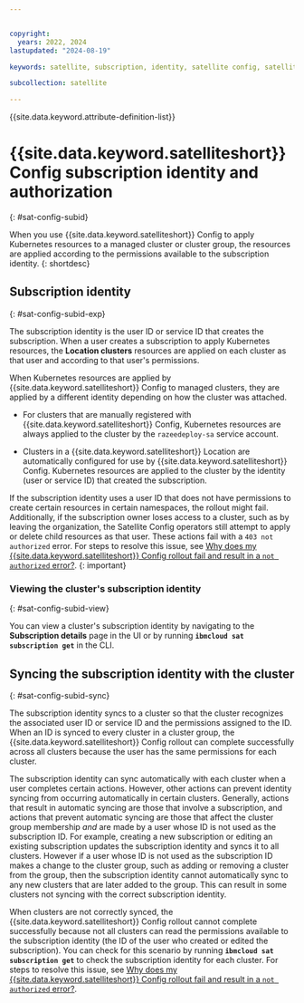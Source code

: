 ```yaml
---


copyright:
  years: 2022, 2024
lastupdated: "2024-08-19"

keywords: satellite, subscription, identity, satellite config, satellite configuration

subcollection: satellite

---
```


{{site.data.keyword.attribute-definition-list}}

# {{site.data.keyword.satelliteshort}} Config subscription identity and authorization
{: #sat-config-subid}

When you use {{site.data.keyword.satelliteshort}} Config to apply Kubernetes resources to a managed cluster or cluster group, the resources are applied according to the permissions available to the subscription identity. 
{: shortdesc}

## Subscription identity
{: #sat-config-subid-exp}

The subscription identity is the user ID or service ID that creates the subscription. When a user creates a subscription to apply Kubernetes resources, the **Location clusters** resources are applied on each cluster as that user and according to that user's permissions.

When Kubernetes resources are applied by {{site.data.keyword.satelliteshort}} Config to managed clusters, they are applied by a different identity depending on how the cluster was attached.

- For clusters that are manually registered with {{site.data.keyword.satelliteshort}} Config, Kubernetes resources are always applied to the cluster by the `razeedeploy-sa` service account.

- Clusters in a {{site.data.keyword.satelliteshort}} Location are automatically configured for use by {{site.data.keyword.satelliteshort}} Config. Kubernetes resources are applied to the cluster by the identity (user or service ID) that created the subscription.

If the subscription identity uses a user ID that does not have permissions to create certain resources in certain namespaces, the rollout might fail. Additionally, if the subscription owner loses access to a cluster, such as by leaving the organization, the Satellite Config operators still attempt to apply or delete child resources as that user. These actions fail with a `403 not authorized` error. For steps to resolve this issue, see [Why does my {{site.data.keyword.satelliteshort}} Config rollout fail and result in a `not authorized` error?](/docs/satellite?topic=satellite-ts-satconfig-subid-perms).
{: important}

### Viewing the cluster's subscription identity
{: #sat-config-subid-view}

You can view a cluster's subscription identity by navigating to the **Subscription details** page in the UI or by running **`ibmcloud sat subscription get`** in the CLI. 

## Syncing the subscription identity with the cluster
{: #sat-config-subid-sync}

The subscription identity syncs to a cluster so that the cluster recognizes the associated user ID or service ID and the permissions assigned to the ID. When an ID is synced to every cluster in a cluster group, the {{site.data.keyword.satelliteshort}} Config rollout can complete successfully across all clusters because the user has the same permissions for each cluster. 

The subscription identity can sync automatically with each cluster when a user completes certain actions. However, other actions can prevent identity syncing from occurring automatically in certain clusters. Generally, actions that result in automatic syncing are those that involve a subscription, and actions that prevent automatic syncing are those that affect the cluster group membership *and* are made by a user whose ID is not used as the subscription ID. For example, creating a new subscription or editing an existing subscription updates the subscription identity and syncs it to all clusters. However if a user whose ID is not used as the subscription ID makes a change to the cluster group, such as adding or removing a cluster from the group, then the subscription identity cannot automatically sync to any new clusters that are later added to the group. This can result in some clusters not syncing with the correct subscription identity.  

When clusters are not correctly synced, the {{site.data.keyword.satelliteshort}} Config rollout cannot complete successfully because not all clusters can read the permissions available to the subscription identity (the ID of the user who created or edited the subscription). You can check for this scenario by running **`ibmcloud sat subscription get`** to check the subscription identity for each cluster. For steps to resolve this issue, see [Why does my {{site.data.keyword.satelliteshort}} Config rollout fail and result in a `not authorized` error?](/docs/satellite?topic=satellite-ts-satconfig-subid-perms).

